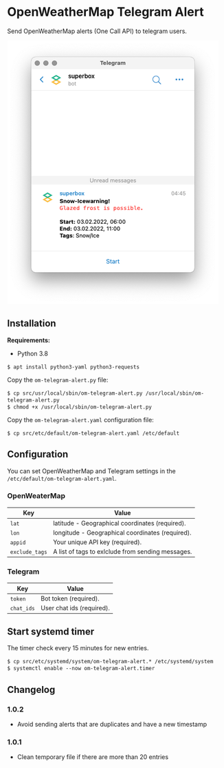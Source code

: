 # OpenWeatherMap Telegram Alert

Send OpenWeatherMap alerts (One Call API) to telegram users.

![Features](assets/screenshot.png)

## Installation

**Requirements:**

* Python 3.8

```shell
$ apt install python3-yaml python3-requests
```

Copy the `om-telegram-alert.py` file:

```shell
$ cp src/usr/local/sbin/om-telegram-alert.py /usr/local/sbin/om-telegram-alert.py
$ chmod +x /usr/local/sbin/om-telegram-alert.py
```

Copy the `om-telegram-alert.yaml` configuration file:

```shell
$ cp src/etc/default/om-telegram-alert.yaml /etc/default
```

## Configuration

You can set OpenWeatherMap and Telegram settings in the `/etc/default/om-telegram-alert.yaml`.

### OpenWeaterMap

| Key            | Value                                              |
|----------------|----------------------------------------------------|
| `lat`          | latitude - Geographical coordinates (required).    |
| `lon`          | longitude - Geographical coordinates (required).   |
| `appid`        | Your unique API key (required).                    |
| `exclude_tags` | A list of tags to exlclude from sending messages. |

### Telegram

| Key        | Value                     |
|------------|---------------------------|
| `token`    | Bot token (required).     |
| `chat_ids` | User chat ids (required). |

## Start systemd timer

The timer check every 15 minutes for new entries.

```shell
$ cp src/etc/systemd/system/om-telegram-alert.* /etc/systemd/system
$ systemctl enable --now om-telegram-alert.timer
```

## Changelog

### 1.0.2

* Avoid sending alerts that are duplicates and have a new timestamp

### 1.0.1

* Clean temporary file if there are more than 20 entries
